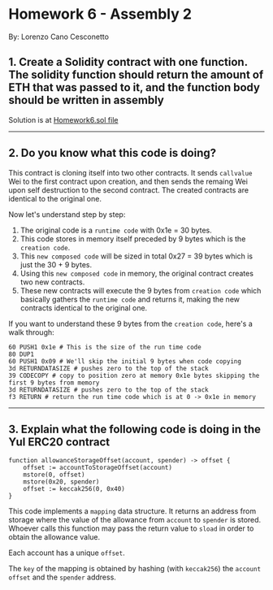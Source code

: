 # Homework 6 - Assembly 2

By: Lorenzo Cano Cesconetto

## 1. Create a Solidity contract with one function. The solidity function should return the amount of ETH that was passed to it, and the function body should be written in assembly


Solution is at [Homework6.sol file](./Homework6.sol)

---

## 2. Do you know what this code is doing?

This contract is cloning itself into two other contracts. It sends `callvalue` Wei to the first contract upon creation, and then sends the remaing Wei upon self destruction to the second contract.
The created contracts are identical to the original one.

Now let's understand step by step:

1. The original code is a `runtime code` with 0x1e = 30 bytes.
2. This code stores in memory itself preceded by 9 bytes which is the `creation code`.
3. This `new composed code` will be sized in total 0x27 = 39 bytes which is just the 30 + 9 bytes.
4. Using this `new composed code` in memory, the original contract creates two new contracts.
5. These new contracts will execute the 9 bytes from `creation code` which basically gathers the `runtime code` and returns it, making the new contracts identical to the original one.

If you want to understand these 9 bytes from the `creation code`, here's a walk through:
```
60 PUSH1 0x1e # This is the size of the run time code
80 DUP1
60 PUSH1 0x09 # We'll skip the initial 9 bytes when code copying
3d RETURNDATASIZE # pushes zero to the top of the stack
39 CODECOPY # copy to position zero at memory 0x1e bytes skipping the first 9 bytes from memory
3d RETURNDATASIZE # pushes zero to the top of the stack
f3 RETURN # return the run time code which is at 0 -> 0x1e in memory
```

---

## 3. Explain what the following code is doing in the Yul ERC20 contract

```
function allowanceStorageOffset(account, spender) -> offset {
    offset := accountToStorageOffset(account)
    mstore(0, offset)
    mstore(0x20, spender)
    offset := keccak256(0, 0x40)
}
```
This code implements a `mapping` data structure.
It returns an address from storage where the value of the allowance from `account` to `spender` is stored.
Whoever calls this function may pass the return value to `sload` in order to obtain the allowance value.

Each account has a unique `offset`.

The `key` of the mapping is obtained by hashing (with `keccak256`) the `account offset` and the `spender` address.
